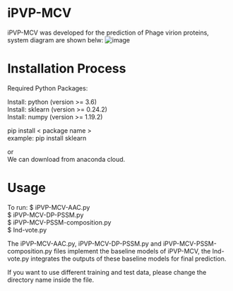 iPVP-MCV
=========================
iPVP-MCV was developed for the prediction of Phage virion proteins, system diagram are shown belw:
![image](https://user-images.githubusercontent.com/44895765/128601799-38ba42e5-b079-4b74-8840-7bc5841a5a49.png)

Installation Process
=========================
Required Python Packages:

Install: python (version >= 3.6)  
Install: sklearn (version >= 0.24.2)  
Install: numpy (version >= 1.19.2)    

pip install < package name >  
example: pip install sklearn  

or  
We can download from anaconda cloud.  

Usage
=========================
To run: $ iPVP-MCV-AAC.py  
        $ iPVP-MCV-DP-PSSM.py  
        $ iPVP-MCV-PSSM-composition.py  
        $ Ind-vote.py
        
The iPVP-MCV-AAC.py, iPVP-MCV-DP-PSSM.py and iPVP-MCV-PSSM-composition.py files implement the baseline models of iPVP-MCV, the Ind-vote.py integrates the outputs of these baseline models for final prediction.
 
If you want to use different training and test data, please change the directory name inside the file.
